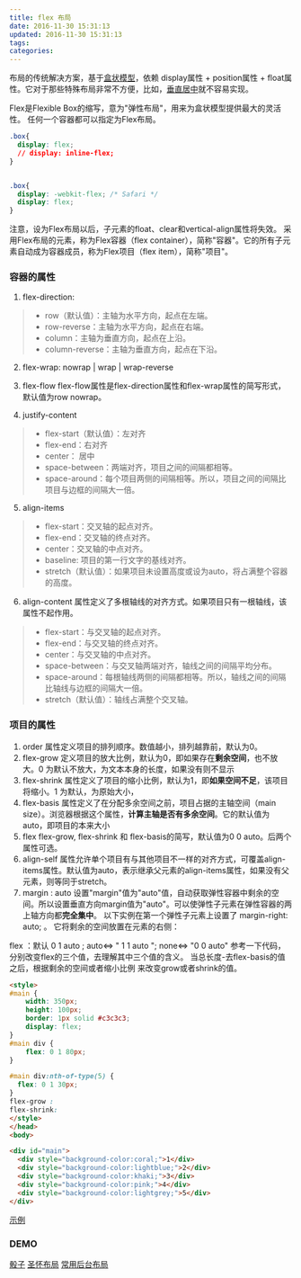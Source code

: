 ```yaml
---
title: flex 布局
date: 2016-11-30 15:31:13
updated: 2016-11-30 15:31:13
tags:
categories:
---
```


布局的传统解决方案，基于[盒状模型](https://developer.mozilla.org/en-US/docs/Web/CSS/box_model)，依赖 display属性 + position属性 + float属性。它对于那些特殊布局非常不方便，比如，[垂直居中](https://css-tricks.com/centering-css-complete-guide/)就不容易实现。

Flex是Flexible Box的缩写，意为"弹性布局"，用来为盒状模型提供最大的灵活性。
任何一个容器都可以指定为Flex布局。
```css
.box{
  display: flex;
  // display: inline-flex;
}


.box{
  display: -webkit-flex; /* Safari */
  display: flex;
}
```
注意，设为Flex布局以后，子元素的float、clear和vertical-align属性将失效。
采用Flex布局的元素，称为Flex容器（flex container），简称"容器"。它的所有子元素自动成为容器成员，称为Flex项目（flex item），简称"项目"。

### 容器的属性

1. flex-direction:
>- row（默认值）：主轴为水平方向，起点在左端。
>- row-reverse：主轴为水平方向，起点在右端。
>- column：主轴为垂直方向，起点在上沿。
>- column-reverse：主轴为垂直方向，起点在下沿。

2. flex-wrap:
 nowrap | wrap | wrap-reverse

3. flex-flow
flex-flow属性是flex-direction属性和flex-wrap属性的简写形式，默认值为row nowrap。

4. justify-content
>- flex-start（默认值）：左对齐
>- flex-end：右对齐
>- center： 居中
>- space-between：两端对齐，项目之间的间隔都相等。
>- space-around：每个项目两侧的间隔相等。所以，项目之间的间隔比项目与边框的间隔大一倍。

5. align-items
>- flex-start：交叉轴的起点对齐。
>- flex-end：交叉轴的终点对齐。
>- center：交叉轴的中点对齐。
>- baseline: 项目的第一行文字的基线对齐。
>- stretch（默认值）：如果项目未设置高度或设为auto，将占满整个容器的高度。

6. align-content 属性定义了多根轴线的对齐方式。如果项目只有一根轴线，该属性不起作用。
>- flex-start：与交叉轴的起点对齐。
>- flex-end：与交叉轴的终点对齐。
>- center：与交叉轴的中点对齐。
>- space-between：与交叉轴两端对齐，轴线之间的间隔平均分布。
>- space-around：每根轴线两侧的间隔都相等。所以，轴线之间的间隔比轴线与边框的间隔大一倍。
>- stretch（默认值）：轴线占满整个交叉轴。

### 项目的属性

1. order 属性定义项目的排列顺序。数值越小，排列越靠前，默认为0。
2. flex-grow 定义项目的放大比例，默认为0，即如果存在**剩余空间**，也不放大。0 为默认不放大，为文本本身的长度，如果没有则不显示
3. flex-shrink 属性定义了项目的缩小比例，默认为1，即**如果空间不足**，该项目将缩小。1 为默认，为原始大小，
4. flex-basis  属性定义了在分配多余空间之前，项目占据的主轴空间（main size）。浏览器根据这个属性，**计算主轴是否有多余空间**。它的默认值为auto，即项目的本来大小
5. flex  flex-grow, flex-shrink 和 flex-basis的简写，默认值为0 0 auto。后两个属性可选。
6. align-self  属性允许单个项目有与其他项目不一样的对齐方式，可覆盖align-items属性。默认值为auto，表示继承父元素的align-items属性，如果没有父元素，则等同于stretch。
7. margin : auto 设置"margin"值为"auto"值，自动获取弹性容器中剩余的空间。所以设置垂直方向margin值为"auto"。可以使弹性子元素在弹性容器的两上轴方向都**完全集中**。
以下实例在第一个弹性子元素上设置了 margin-right: auto; 。 它将剩余的空间放置在元素的右侧：

flex ：默认	0 1 auto ; auto<=> " 1 1 auto "; none<=> "0 0  auto"
参考一下代码，分别改变flex的三个值，去理解其中三个值的含义。
当总长度-去flex-basis的值之后，根据剩余的空间或者缩小比例 来改变grow或者shrink的值。
```html
<style>
#main {
    width: 350px;
    height: 100px;
    border: 1px solid #c3c3c3;
    display: flex;
}
#main div {
    flex: 0 1 80px;
}

#main div:nth-of-type(5) {
  flex: 0 1 30px;
}
flex-grow : 
flex-shrink: 
</style>
</head>
<body>

<div id="main">
  <div style="background-color:coral;">1</div>
  <div style="background-color:lightblue;">2</div>
  <div style="background-color:khaki;">3</div>
  <div style="background-color:pink;">4</div>
  <div style="background-color:lightgrey;">5</div>
</div>
```

[示例](http://www.runoob.com/try/try.php?filename=trycss3_flexbox_margin)

### DEMO

[骰子](https://gist.github.com/changyuan/cce6e8818c038760d8cadccfd8f96824)
[圣怀布局](https://gist.github.com/changyuan/02c14ca2aabc7107950d0056fa654522)
[常用后台布局](https://gist.github.com/changyuan/77cfcd7344a8522b7e365865a0428c2d)